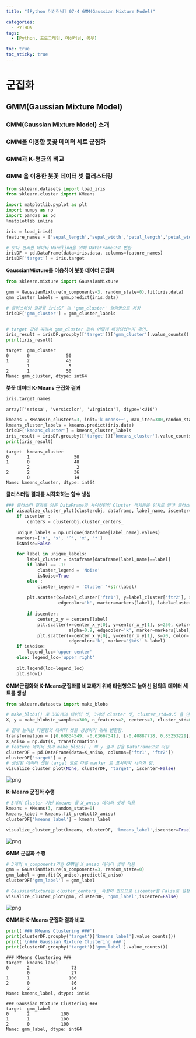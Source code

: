 ```yaml
---
title: "[Python 머신러닝] 07-4 GMM(Gaussian Mixture Model)"

categories: 
  - PYTHON
tags:
  - [Python, 프로그래밍, 머신러닝, 공부]

toc: true
toc_sticky: true
---
```


# 군집화

## GMM(Gaussian Mixture Model)



### GMM(Gaussian Mixture Model) 소개



### GMM을 이용한 붓꽃 데이터 세트 군집화



### GMM과 K-평균의 비교












### GMM 을 이용한 붓꽃 데이터 셋 클러스터링


```python
from sklearn.datasets import load_iris
from sklearn.cluster import KMeans

import matplotlib.pyplot as plt
import numpy as np
import pandas as pd
%matplotlib inline

iris = load_iris()
feature_names = ['sepal_length','sepal_width','petal_length','petal_width']

# 보다 편리한 데이타 Handling을 위해 DataFrame으로 변환
irisDF = pd.DataFrame(data=iris.data, columns=feature_names)
irisDF['target'] = iris.target
```

**GaussianMixture를 이용하여 붓꽃 데이터 군집화**


```python
from sklearn.mixture import GaussianMixture

gmm = GaussianMixture(n_components=3, random_state=0).fit(iris.data)
gmm_cluster_labels = gmm.predict(iris.data)

# 클러스터링 결과를 irisDF 의 'gmm_cluster' 컬럼명으로 저장
irisDF['gmm_cluster'] = gmm_cluster_labels


# target 값에 따라서 gmm_cluster 값이 어떻게 매핑되었는지 확인. 
iris_result = irisDF.groupby(['target'])['gmm_cluster'].value_counts()
print(iris_result)
```

    target  gmm_cluster
    0       0              50
    1       2              45
            1               5
    2       1              50
    Name: gmm_cluster, dtype: int64
    

**붓꽃 데이터 K-Means 군집화 결과**


```python
iris.target_names
```




    array(['setosa', 'versicolor', 'virginica'], dtype='<U10')




```python
kmeans = KMeans(n_clusters=3, init='k-means++', max_iter=300,random_state=0).fit(iris.data)
kmeans_cluster_labels = kmeans.predict(iris.data)
irisDF['kmeans_cluster'] = kmeans_cluster_labels
iris_result = irisDF.groupby(['target'])['kmeans_cluster'].value_counts()
print(iris_result)
```

    target  kmeans_cluster
    0       1                 50
    1       0                 48
            2                  2
    2       2                 36
            0                 14
    Name: kmeans_cluster, dtype: int64
    

**클러스터링 결과를 시각화하는 함수 생성**


```python
### 클러스터 결과를 담은 DataFrame과 사이킷런의 Cluster 객체등을 인자로 받아 클러스터링 결과를 시각화하는 함수  
def visualize_cluster_plot(clusterobj, dataframe, label_name, iscenter=True):
    if iscenter :
        centers = clusterobj.cluster_centers_
        
    unique_labels = np.unique(dataframe[label_name].values)
    markers=['o', 's', '^', 'x', '*']
    isNoise=False

    for label in unique_labels:
        label_cluster = dataframe[dataframe[label_name]==label]
        if label == -1:
            cluster_legend = 'Noise'
            isNoise=True
        else :
            cluster_legend = 'Cluster '+str(label)
        
        plt.scatter(x=label_cluster['ftr1'], y=label_cluster['ftr2'], s=70,\
                    edgecolor='k', marker=markers[label], label=cluster_legend)
        
        if iscenter:
            center_x_y = centers[label]
            plt.scatter(x=center_x_y[0], y=center_x_y[1], s=250, color='white',
                        alpha=0.9, edgecolor='k', marker=markers[label])
            plt.scatter(x=center_x_y[0], y=center_x_y[1], s=70, color='k',\
                        edgecolor='k', marker='$%d$' % label)
    if isNoise:
        legend_loc='upper center'
    else: legend_loc='upper right'
    
    plt.legend(loc=legend_loc)
    plt.show()
```

**GMM군집화와 K-Means군집화를 비교하기 위해 타원형으로 늘어선 임의의 데이터 세트를 생성**


```python
from sklearn.datasets import make_blobs

# make_blobs() 로 300개의 데이터 셋, 3개의 cluster 셋, cluster_std=0.5 을 만듬. 
X, y = make_blobs(n_samples=300, n_features=2, centers=3, cluster_std=0.5, random_state=0)

# 길게 늘어난 타원형의 데이터 셋을 생성하기 위해 변환함. 
transformation = [[0.60834549, -0.63667341], [-0.40887718, 0.85253229]]
X_aniso = np.dot(X, transformation)
# feature 데이터 셋과 make_blobs( ) 의 y 결과 값을 DataFrame으로 저장
clusterDF = pd.DataFrame(data=X_aniso, columns=['ftr1', 'ftr2'])
clusterDF['target'] = y
# 생성된 데이터 셋을 target 별로 다른 marker 로 표시하여 시각화 함. 
visualize_cluster_plot(None, clusterDF, 'target', iscenter=False)

```


    
![png](output_10_0.png)
    


**K-Means 군집화 수행**


```python
# 3개의 Cluster 기반 Kmeans 를 X_aniso 데이터 셋에 적용 
kmeans = KMeans(3, random_state=0)
kmeans_label = kmeans.fit_predict(X_aniso)
clusterDF['kmeans_label'] = kmeans_label

visualize_cluster_plot(kmeans, clusterDF, 'kmeans_label',iscenter=True)
```


    
![png](output_12_0.png)
    


**GMM 군집화 수행**


```python
# 3개의 n_components기반 GMM을 X_aniso 데이터 셋에 적용 
gmm = GaussianMixture(n_components=3, random_state=0)
gmm_label = gmm.fit(X_aniso).predict(X_aniso)
clusterDF['gmm_label'] = gmm_label

# GaussianMixture는 cluster_centers_ 속성이 없으므로 iscenter를 False로 설정. 
visualize_cluster_plot(gmm, clusterDF, 'gmm_label',iscenter=False)

```


    
![png](output_14_0.png)
    


**GMM과 K-Means 군집화 결과 비교**


```python
print('### KMeans Clustering ###')
print(clusterDF.groupby('target')['kmeans_label'].value_counts())
print('\n### Gaussian Mixture Clustering ###')
print(clusterDF.groupby('target')['gmm_label'].value_counts())
```

    ### KMeans Clustering ###
    target  kmeans_label
    0       2                73
            0                27
    1       1               100
    2       0                86
            2                14
    Name: kmeans_label, dtype: int64
    
    ### Gaussian Mixture Clustering ###
    target  gmm_label
    0       2            100
    1       1            100
    2       0            100
    Name: gmm_label, dtype: int64
    


```python

```
